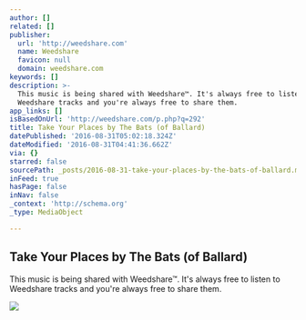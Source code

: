 ```yaml
---
author: []
related: []
publisher:
  url: 'http://weedshare.com'
  name: Weedshare
  favicon: null
  domain: weedshare.com
keywords: []
description: >-
  This music is being shared with Weedshare™. It's always free to listen to
  Weedshare tracks and you're always free to share them.
app_links: []
isBasedOnUrl: 'http://weedshare.com/p.php?q=292'
title: Take Your Places by The Bats (of Ballard)
datePublished: '2016-08-31T05:02:18.324Z'
dateModified: '2016-08-31T04:41:36.662Z'
via: {}
starred: false
sourcePath: _posts/2016-08-31-take-your-places-by-the-bats-of-ballard.md
inFeed: true
hasPage: false
inNav: false
_context: 'http://schema.org'
_type: MediaObject

---
```

<article style=""><h1>Take Your Places by The Bats (of Ballard)</h1><p>This music is being shared with Weedshare™. It's always free to listen to Weedshare tracks and you're always free to share them.</p><img src="http://weedshare.com/uploads/5/placesandfaces.png" /></article>